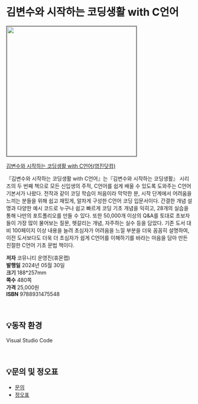 # 김변수와 시작하는 코딩생활 with C언어


<img src="https://www.youngjin.com/images/book_cover/9788931475548.png" height="350px" style="border: 2px solid grey;">

[김변수와 시작하는 코딩생활 with C언어(영진닷컴)](https://blog.naver.com/ydot/223415798996)

『김변수와 시작하는 코딩생활 with C언어』는『김변수와 시작하는 코딩생활』 시리즈의 두 번째 책으로 모든 신입생의 주적, C언어를 쉽게 배울 수 있도록 도와주는 C언어 기본서가 나왔다. 전작과 같이 코딩 학습이 처음이라 막막한 분, 시작 단계에서 어려움을 느끼는 분들을 위해 쉽고 재밌게, 알차게 구성한 C언어 코딩 입문서이다. 간결한 개념 설명과 다양한 예시 코드로 누구나 쉽고 빠르게 코딩 기초 개념을 익히고, 28개의 실습을 통해 나만의 포트폴리오를 만들 수 있다. 또한 50,000개 이상의 Q&A를 토대로 초보자들이 가장 많이 물어보는 질문, 헷갈리는 개념, 자주하는 실수 등을 담았다. 기존 도서 대비 100페이지 이상 내용을 늘려 초심자가 어려움을 느낄 부분을 더욱 꼼꼼히 설명하여, 이전 도서보다도 더욱 더 초심자가 쉽게 C언어를 이해하기를 바라는 마음을 담아 만든 친절한 C언어 기초 문법 책이다.

**저자** 코뮤니티 운영진(휴몬랩)  
**발행일** 2024년 05월 30일  
**크기** 188*257mm   
**쪽수** 480쪽  
**가격** 25,000원  
**ISBN** 9788931475548  

<br>

## 💡동작 환경
Visual Studio Code

<br>

## 💡문의 및 정오표
- [문의](mailto:Support@youngjin.com)
- [정오표](https://www.youngjin.com/Artyboard/mboard.asp?strBoardID=errata)



